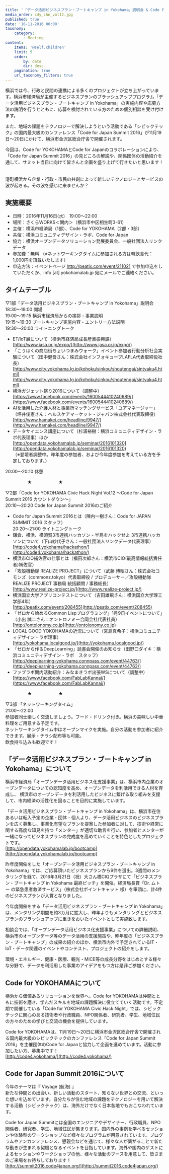 ```yaml
---
title: '「データ活用ビジネスプラン・ブートキャンプ in Yokohama」説明会 & Code for YOKOHAMA - Civic Hack Night Vol.12 〜Code for Japan Summit 2016 カウントダウン〜  '
media_order: c4y_chn_vol12.jpg
published: true
date: '16-11-2016 00:00'
taxonomy:
    category:
        - Meeting
content:
    items: '@self.children'
    limit: 5
    order:
        by: date
        dir: desc
    pagination: true
    url_taxonomy_filters: true
---
```


横浜では今、行政と民間の連携による多くのプロジェクトが立ち上がっています。横浜市経済局が主催するビジネスプランのブラッシュアッププログラム「データ活用ビジネスプラン・ブートキャンプ in Yokohama」の実施内容や応募方法の説明を行うとともに、応募を検討されている方のための個別相談を受け付けます。  

また、地域の課題をテクノロジーで解決しようという活動である「シビックテック」の国内最大級のカンファレンス「Code for Japan Summit 2016」が11月19日〜20日にかけて、横浜市金沢区総合庁舎で開催されます。  

今回は、Code for YOKOHAMAとCode for Japanのコラボレーションにより、「Code for Japan Summit 2016」の見どころの解説や、関係団体の活動紹介を通して、サミット当日に向けて皆さんと企画を盛り上げて行きたいと思います！  
<br>
<br>
港町横浜から企業・行政・市民の共創によって新しいテクノロジーとサービスの波が起きる。その波を感じに来ませんか？  

## 実施概要
* 日時：2016年11月16日(水)　19:00〜22:00
* 場所：さくらWORKS＜関内＞（横浜市中区相生町3-61）
* 主催：横浜市経済局（1部）、Code for YOKOHAMA（2部・3部）
* 共催：横浜コミュニティデザイン・ラボ、Code for Japan
* 協力：横浜オープンデータソリューション発展委員会、一般社団法人リンクデータ
* 参加費：無料 （※ネットワーキングタイムに参加される方は軽飲食代：1,000円を頂戴いたします）
* 申込方法：イベントページ http://peatix.com/event/211021 で参加申込をしていただくか、info [at] yokohamalab.jp 宛にメールでご連絡ください。

## タイムテーブル
▽1部「データ活用ビジネスプラン・ブートキャンプ in Yokohama」説明会  
18:30〜19:00	開場  
19:00〜19:15	横浜市経済局からの挨拶・事業説明  
19:15〜19:30	ブートキャンプ実施内容・エントリー方法説明  
19:30〜20:00	ライトニングトーク  

* ET/IoT展について（横浜市経済局成長産業振興課）  
[http://www.jasa.or.jp/expo/](http://www.jasa.or.jp/expo/)  
* 「こうほくの商店街ちょいつまみウォーク」イベント参加者行動分析社会実験について（田中健吾さん：株式会社インフォキューブLAFLA代表取締役社長）  
[http://www.city.yokohama.lg.jp/kohoku/sinkou/shoutengai/sintyaku4.html](http://www.city.yokohama.lg.jp/kohoku/sinkou/shoutengai/sintyaku4.html)  
* 横浜ガジェット祭り2016について（調整中）  
[https://www.facebook.com/events/1600544410240689/](https://www.facebook.com/events/1600544410240689/)  
* AIを活用した介護人材と事業所マッチングサービス「ユアマネージャー」（坪井俊憲さん：ヘルスケアマーケット・ジャパン株式会社代表取締役）  
[http://www.hamakei.com/headline/9947/](http://www.hamakei.com/headline/9947/)  
* データサイエンス講座について（杉浦裕樹：横浜コミュニティデザイン・ラボ代表理事）ほか  
[http://opendata.yokohamalab.jp/seminar/2016101320](http://opendata.yokohamalab.jp/seminar/2016101320)  
（※登壇者調整中。昨年度の参加者、および今年度参加を考えている方を予定しております。）  

20:00〜20:10	休憩  

　　　　　★　　　　　　★  

▽2部「Code for YOKOHAMA Civic Hack Night Vol.12 〜Code for Japan Summit 2016 カウントダウン〜」  
20:10〜20:20	Code for Japan Summit 2016のご紹介  
* Code for Japan Summit 2016とは（陣内一樹さん：Code for JAPAN SUMMIT 2016 スタッフ）  
20:20〜21:00	ライトニングトーク  
* 鎌倉、横浜、横須賀3市連携ハッカソン - 半島をハックせよ 3市連携ハッカソンについて（下山紗代子さん：一般社団法人リンクデータ代表理事）  
[http://code4.yokohama/hackathon/](http://code4.yokohama/hackathon/)  
* 横浜市CIO補佐官の仕事とは（福田次郎さん：横浜市CIO(最高情報統括責任者)補佐官）  
* 「攻殻機動隊 REALIZE PROJECT」について（武藤 博昭さん：株式会社コモンズ（commonz.tokyo）代表取締役 / プロデューサー／攻殻機動隊 REALIZE PROJECT 事務局 統括顧問 / 事務総長）  
[http://www.realize-project.jp/](http://www.realize-project.jp/)  
* 横浜国立大学アプリコンテストについて（吉田雄飛さん：横浜国立大学理工学部4年）  
[http://peatix.com/event/208455](http://peatix.com/event/208455)  
* 「ゼロから始めるCommon Lispプログラミング」1月9日イベントについて」（小出 誠二さん：オントロノミー合同会社代表社員）  
[http://ontolonomy.co.jp](http://ontolonomy.co.jp)  
* LOCAL GOOD YOKOHAMAの近況について（宮島真希子：横浜コミュニティデザイン・ラボ理事）  
[http://yokohama.localgood.jp/](http://yokohama.localgood.jp/)
* 「ゼロから作るDeepLearning」読書会開催のお知らせ（田野口ダイキ：横浜コミュニティデザイン・ラボ　スタッフ）  
[http://deeplearning-yokohama.connpass.com/event/44763/](http://deeplearning-yokohama.connpass.com/event/44763/)  
* ファブラボ関内活動紹介：みなまきラボ出張WSについて（調整中）  
[https://www.facebook.com/FabLabKannai/](https://www.facebook.com/FabLabKannai/)  

　　　　　★　　　　　　★

▽3部 「ネットワーキングタイム」  
21:00〜22:00  
参加者同士楽しく交流しましょう。フード・ドリンク付き。横浜の美味しい中華料理をご用意する予定です。  
ネットワーキングタイム中はオープンマイクを実施。自分の活動を参加者に紹介できます。展示・チラシ配布等も可能。  
飲食持ち込みも歓迎です！  

## 「データ活用ビジネスプラン・ブートキャンプ in Yokohama」について
横浜市経済局「オープンデータ活用ビジネス化支援事業」は、横浜市内企業のオープンデータについての認知度を高め、オープンデータを利活用できる人材を育成し、 横浜市のオープンデータを利活用したビジネスに繋げる取り組みを支援して、市内経済の活性化を図ることを目的に実施しています。  

「データ活用ビジネスプラン・ブートキャンプ in Yokohama」は、横浜市在住あるいは転入予定の企業・団体・個人より、データ活用ビジネスのビジネスプランを広く募集し、事業化有望なプランを提案した参加者に対して、技術や経営に関する高度な知見を持つ「メンター」が適切な助言を行い、参加者とメンターが一緒になってビジネスプランの完成度を高めていくことを特色としたプロジェクトです。  
[http://opendata.yokohamalab.jp/bootcamp](http://opendata.yokohamalab.jp/bootcamp)  

昨年度開催をした「オープンデータ活用ビジネスプラン・ブートキャンプ in Yokohama」では、ご応募頂いたビジネスプランから9件を選出。3週間のメンタリングを経て、2016年3月21日（祝）大さん橋CIQプラザにて「ビジネスプラン・ブートキャンプ in Yokohama 最終ピッチ」を開催。経済局長賞「Dr. ムトー の緊急患者救済サービス」（株式会社ポイントキャット 様）を筆頭に、計4件のビジネスプランが入賞となりました。  

今年度開催をする「データ活用ビジネスプラン・ブートキャンプ in Yokohama」は、メンタリング期間を約3カ月に拡大し、昨年よりもメンタリングとビジネスプランのブラッシュアップに重きをおいたイベントとして実施致します。  

相談会では、「オープンデータ活用ビジネス化支援事業」についての詳細説明、横浜市のオープンデータ等のデータ活用の支援施策や、昨年度の「ビジネスプラン・ブートキャンプ」の成果の紹介のほか、横浜市内外で予定されているIT・IoT・データ関連のイベントやコンテスト、プロジェクトの紹介をします。  

環境・エネルギー、健康・医療、観光・MICE等の成長分野をはじめとする様々な分野で、データを利活用した事業のアイデアをもつ方は是非ご参加ください。  

## Code for YOKOHAMAについて
横浜から価値あるソリューションを世界へ。Code for YOKOHAMAは仲間とともに技術を磨き、学んだスキルを地域の課題解決に役立てていく活動です。不定期で開催している「Code for YOKOHAMA Civic Hack Night」では、シビックテックに関心のある技術者や行政職員、NPO関係者、研究者、学生、地域住民の方々のための学びと交流の機会を提供しています。  

Code for YOKOHAMAは、11月19日〜20日に横浜市金沢区総合庁舎で開催される国内最大級のシビックテックのカンファレンス「Code for Japan Summit 2016」を主催団体のCode for Japanと協力して企画を進めています。活動に参加したい方、募集中です！  
[http://code4.yokohama/](http://code4.yokohama/)

## Code for Japan Summit 2016について
今年のテーマは『 Voyage (航海) 』  
新たな仲間との出会い、新しい活動のスタート、知らない世界との交流、といった想いを込めています。自分たちが住む地域の課題をテクノロジーを用いて解決する活動（シビックテック）は、海外だけでなく日本各地でもおこなわれています。  

Code for Japan Summitには全国のエンジニアやデザイナー、行政職員、NPO関係者、研究者、学生、地域住民が集まります。国内外の事例を学べるセッションや体験型のワークショップなど様々なプログラムが用意されています。プログラムやアンカンファレンス、懇親会などを通じて、様々な人が繋がることで新たな動きが生まれる契機となるイベントを目指しています。海外や国内のゲストによるセッションやワークショップの他、様々な活動のブースを用意して、皆さまのご来場をお待ちしております！  
[http://summit2016.code4japan.org/](http://summit2016.code4japan.org/)





